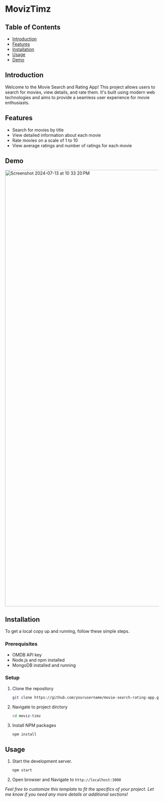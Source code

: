 # MovizTimz

## Table of Contents

- [Introduction](#introduction)
- [Features](#features)
- [Installation](#installation)
- [Usage](#usage)
- [Demo](#demo)

## Introduction

Welcome to the Movie Search and Rating App! This project allows users to search for movies, view details, and rate them. It's built using modern web technologies and aims to provide a seamless user experience for movie enthusiasts.

## Features

- Search for movies by title
- View detailed information about each movie
- Rate movies on a scale of 1 to 10
- View average ratings and number of ratings for each movie

## Demo

<img width="1424" alt="Screenshot 2024-07-13 at 10 33 20 PM" src="https://github.com/user-attachments/assets/5f8348d6-d7d2-411d-9c62-d0589d5a44ba">

## Installation

To get a local copy up and running, follow these simple steps.

### Prerequisites

- OMDB API key
- Node.js and npm installed
- MongoDB installed and running

### Setup

1. Clone the repository

   ```sh
   git clone https://github.com/yourusername/movie-search-rating-app.git
   ```

2. Navigate to project dirctory

   ```sh
   cd moviz-timz
   ```

3. Install NPM packages

   ```sh
   npm install
   ```

## Usage

1. Start the development server.

   ```sh
   npm start
   ```

2. Open browser and Navigate to `http://localhost:3000`

_Feel free to customize this template to fit the specifics of your project. Let me know if you need any more details or additional sections!_
